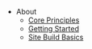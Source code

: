 * About
  * [Core Principles](/About/CorePrinciples)
  * [Getting Started](/About/GettingStarted)
  * [Site Build Basics](/About/SiteBuildBasics)
